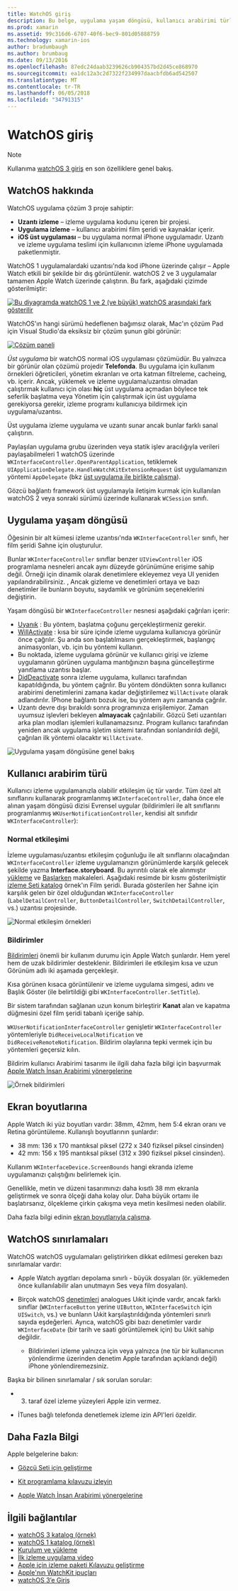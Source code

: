 ```yaml
---
title: WatchOS giriş
description: Bu belge, uygulama yaşam döngüsü, kullanıcı arabirimi türleri, ekran boyutlarına, sınırlamalar ve daha fazla açıklayan watchOS, genel bir bakış sağlar.
ms.prod: xamarin
ms.assetid: 99c316d6-6707-40f6-bec9-801d05888759
ms.technology: xamarin-ios
author: bradumbaugh
ms.author: brumbaug
ms.date: 09/13/2016
ms.openlocfilehash: 87edc24daab3239626cb904357bd2d45ce868970
ms.sourcegitcommit: ea1dc12a3c2d7322f234997daacbfdb6ad542507
ms.translationtype: MT
ms.contentlocale: tr-TR
ms.lasthandoff: 06/05/2018
ms.locfileid: "34791315"
---
```

# <a name="introduction-to-watchos"></a>WatchOS giriş

> [!NOTE]
> Kullanıma [watchOS 3 giriş](~/ios/watchos/platform/introduction-to-watchos3/index.md) en son özelliklere genel bakış.

## <a name="about-watchos"></a>WatchOS hakkında

WatchOS uygulama çözüm 3 proje sahiptir:

- **Uzantı izleme** – izleme uygulama kodunu içeren bir projesi.
- **Uygulama izleme** – kullanıcı arabirimi film şeridi ve kaynaklar içerir.
- **iOS üst uygulaması** – bu uygulama normal iPhone uygulamadır. Uzantı ve izleme uygulama teslimi için kullanıcının izleme iPhone uygulamada paketlenmiştir.

WatchOS 1 uygulamalardaki uzantısı'nda kod iPhone üzerinde çalışır – Apple Watch etkili bir şekilde bir dış görüntülenir. watchOS 2 ve 3 uygulamalar tamamen Apple Watch üzerinde çalıştırın. Bu fark, aşağıdaki çizimde gösterilmiştir:

[ ![](intro-to-watchos-images/arch-sml.png "Bu diyagramda watchOS 1 ve 2 (ve büyük) watchOS arasındaki fark gösterilir")](intro-to-watchos-images/arch.png#lightbox)

WatchOS'ın hangi sürümü hedeflenen bağımsız olarak, Mac'ın çözüm Pad için Visual Studio'da eksiksiz bir çözüm şunun gibi görünür:

[![](intro-to-watchos-images/projectstructure-sml.png "Çözüm paneli")](intro-to-watchos-images/projectstructure.png#lightbox)

*Üst uygulama* bir watchOS normal iOS uygulaması çözümüdür. Bu yalnızca bir görünür olan çözümü projedir **Telefonda**. Bu uygulama için kullanım örnekleri öğreticileri, yönetim ekranları ve orta katman filtreleme, cacheing, vb. içerir. Ancak, yüklemek ve izleme uygulama/uzantısı olmadan çalıştırmak kullanıcı için olası **hiç** üst uygulama açmadan böylece tek seferlik başlatma veya Yönetim için çalıştırmak için üst uygulama gerekiyorsa gerekir, izleme programı kullanıcıya bildirmek için uygulama/uzantısı.

Üst uygulama izleme uygulama ve uzantı sunar ancak bunlar farklı sanal çalıştırın.

Paylaşılan uygulama grubu üzerinden veya statik işlev aracılığıyla verileri paylaşabilmeleri 1 watchOS üzerinde `WKInterfaceController.OpenParentApplication`, tetiklemek `UIApplicationDelegate.HandleWatchKitExtensionRequest` üst uygulamanızın yöntemi `AppDelegate` (bkz [üst uygulama ile birlikte çalışma](~/ios/watchos/app-fundamentals/parent-app.md)).

Gözcü bağlantı framework üst uygulamayla iletişim kurmak için kullanılan watchOS 2 veya sonraki sürümü üzerinde kullanarak `WCSession` sınıfı.

## <a name="application-lifecycle"></a>Uygulama yaşam döngüsü

Öğesinin bir alt kümesi izleme uzantısı'nda `WKInterfaceController` sınıfı, her film şeridi Sahne için oluşturulur.

Bunlar `WKInterfaceController` sınıflar benzer `UIViewController` iOS programlama nesneleri ancak aynı düzeyde görünümüne erişime sahip değil.
Örneği için dinamik olarak denetimlere ekleyemez veya UI yeniden yapılandırabilirsiniz.
, Ancak gizleme ve denetimleri ortaya ve bazı denetimler ile bunların boyutu, saydamlık ve görünüm seçeneklerini değiştirin.

Yaşam döngüsü bir `WKInterfaceController` nesnesi aşağıdaki çağrıları içerir:

- [Uyanık](https://developer.xamarin.com/api/member/WatchKit.WKInterfaceController.Awake/) : Bu yöntem, başlatma çoğunu gerçekleştirmeniz gerekir.
- [WillActivate](https://developer.xamarin.com/api/member/WatchKit.WKInterfaceController.WillActivate/) : kısa bir süre içinde izleme uygulama kullanıcıya görünür önce çağrılır. Şu anda son başlatılmasını gerçekleştirmek, başlangıç animasyonları, vb. için bu yöntemi kullanın.
- Bu noktada, izleme uygulama görünür ve kullanıcı girişi ve izleme uygulamanın görünen uygulama mantığınızın başına güncelleştirme yanıtlama uzantısı başlar.
- [DidDeactivate](https://developer.xamarin.com/api/member/WatchKit.WKInterfaceController.DidDeactivate/) sonra izleme uygulama, kullanıcı tarafından kapatıldığında, bu yöntem çağrılır. Bu yöntem döndükten sonra kullanıcı arabirimi denetimlerini zamana kadar değiştirilemez `WillActivate` olarak adlandırılır. İPhone bağlantı bozuk ise, bu yöntem aynı zamanda çağrılır.
- Uzantı devre dışı bırakıldı sonra programınıza erişilemiyor. Zaman uyumsuz işlevleri bekleyen **almayacak** çağrılabilir. Gözcü Seti uzantıları arka plan modları işlemleri kullanamazsınız. Program kullanıcı tarafından yeniden ancak uygulama işletim sistemi tarafından sonlandırıldı değil, çağrılan ilk yöntemi olacaktır `WillActivate`.

![](intro-to-watchos-images/wkinterfacecontrollerlifecycle.png "Uygulama yaşam döngüsüne genel bakış")

## <a name="types-of-user-interface"></a>Kullanıcı arabirim türü

Kullanıcı izleme uygulamanızla olabilir etkileşim üç tür vardır.
Tüm özel alt sınıflarını kullanarak programlanmış `WKInterfaceController`, daha önce ele alınan yaşam döngüsü dizisi Evrensel uygular (bildirimleri ile alt sınıflarını programlanmış `WKUserNotificationController`, kendisi alt sınıfıdır `WKInterfaceController`):

### <a name="normal-interaction"></a>Normal etkileşimi

İzleme uygulaması/uzantısı etkileşim çoğunluğu ile alt sınıflarını olacağından `WKInterfaceController` izleme uygulamanızın görünümlerde karşılık gelecek şekilde yazma **Interface.storyboard**. Bu ayrıntılı olarak ele alınmıştır [yükleme](~/ios/watchos/get-started/installation.md) ve [Başlarken](~/ios/watchos/get-started/index.md) makaleleri.
Aşağıdaki resimde bir kısmı gösterilmiştir [izleme Seti katalog](https://developer.xamarin.com/samples/monotouch/watchOS/WatchKitCatalog/) örnek'ın Film şeridi. Burada gösterilen her Sahne için karşılık gelen bir özel olduğundan `WKInterfaceController` (`LabelDetailController`, `ButtonDetailController`, `SwitchDetailController`, vs.) uzantısı projesinde.

![](intro-to-watchos-images/scenes.png "Normal etkileşim örnekleri")

### <a name="notifications"></a>Bildirimler

[Bildirimleri](~/ios/watchos/platform/notifications.md) önemli bir kullanım durumu için Apple Watch şunlardır. Hem yerel hem de uzak bildirimler desteklenir. Bildirimleri ile etkileşim kısa ve uzun Görünüm adlı iki aşamada gerçekleşir.

Kısa görünen kısaca görüntülenir ve izleme uygulama simgesi, adını ve Başlık Göster (ile belirtildiği gibi `WKInterfaceController.SetTitle`).

Bir sistem tarafından sağlanan uzun konum birleştirir **Kanat** alan ve kapatma düğmesini özel film şeridi tabanlı içeriğe sahip.

`WKUserNotificationInterfaceController` genişletir `WKInterfaceController` yöntemleriyle `DidReceiveLocalNotification` ve `DidReceiveRemoteNotification`.
Bildirim olaylarına tepki vermek için bu yöntemleri geçersiz kılın.

Bildirim kullanıcı Arabirimi tasarımı ile ilgili daha fazla bilgi için başvurmak [Apple Watch İnsan Arabirimi yönergelerine](https://developer.apple.com/library/prerelease/ios/documentation/UserExperience/Conceptual/WatchHumanInterfaceGuidelines/Notifications.html#//apple_ref/doc/uid/TP40014992-CH20-SW1)

![](intro-to-watchos-images/notifications.png "Örnek bildirimleri")

## <a name="screen-sizes"></a>Ekran boyutlarına

Apple Watch iki yüz boyutları vardır: 38mm, 42mm, hem 5:4 ekran oranı ve Retina görüntüleme. Kullanışlı boyutlarının şunlardır:

- 38 mm: 136 x 170 mantıksal piksel (272 x 340 fiziksel piksel cinsinden)
- 42 mm: 156 x 195 mantıksal piksel (312 x 390 fiziksel piksel cinsinden).

Kullanım `WKInterfaceDevice.ScreenBounds` hangi ekranda izleme uygulamanızı çalıştığını belirlemek için.

Genellikle, metin ve düzeni tasarımınızı daha kısıtlı 38 mm ekranla geliştirmek ve sonra ölçeği daha kolay olur.
Daha büyük ortamı ile başlatırsanız, ölçekleme çirkin çakışma veya metin kesilmesi neden olabilir.

Daha fazla bilgi edinin [ekran boyutlarıyla çalışma](~/ios/watchos/app-fundamentals/screen-sizes.md).


## <a name="limitations-of-watchos"></a>WatchOS sınırlamaları

WatchOS watchOS uygulamaları geliştirirken dikkat edilmesi gereken bazı sınırlamalar vardır:

- Apple Watch aygıtları depolama sınırlı - büyük dosyaları (ör. yüklemeden önce kullanılabilir alan unutmayın Ses veya film dosyaları).

- Birçok watchOS [denetimleri](~/ios/watchos/user-interface/index.md) analogues Uıkit içinde vardır, ancak farklı sınıflar (`WKInterfaceButton` yerine `UIButton`, `WKInterfaceSwitch` için `UISwitch`, vs.) ve bunların Uıkit karşılaştırıldığında yöntemleri sınırlı sayıda eşdeğerleri. Ayrıca, watchOS gibi bazı denetimler vardır `WKInterfaceDate` (bir tarih ve saati görüntülemek için) bu Uıkit sahip değildir.

  - Bildirimleri izleme yalnızca için veya yalnızca (ne tür bir kullanıcının yönlendirme üzerinden denetim Apple tarafından açıklandı değil) iPhone yönlendiremezsiniz.

Başka bir bilinen sınırlamalar / sık sorulan sorular:

- 3. taraf özel izleme yüzeyleri Apple izin vermez.

- İTunes bağlı telefonda denetlemek izleme izin API'leri özeldir.


## <a name="further-reading"></a>Daha Fazla Bilgi

Apple belgelerine bakın:

* [Gözcü Seti için geliştirme](https://developer.apple.com/library/prerelease/ios/documentation/General/Conceptual/WatchKitProgrammingGuide/index.html#//apple_ref/doc/uid/TP40014969-CH8-SW1)

* [Kit programlama kılavuzu izleyin](https://developer.apple.com/library/prerelease/ios/documentation/General/Conceptual/WatchKitProgrammingGuide/DesigningaWatchKitApp.html)

* [Apple Watch İnsan Arabirimi yönergelerine](https://developer.apple.com/library/prerelease/ios/documentation/UserExperience/Conceptual/WatchHumanInterfaceGuidelines/index.html#//apple_ref/doc/uid/TP40014992-CH3-SW1)


## <a name="related-links"></a>İlgili bağlantılar

- [watchOS 3 katalog (örnek)](https://developer.xamarin.com/samples/monotouch/watchOS/WatchKitCatalog/)
- [watchOS 1 katalog (örnek)](https://developer.xamarin.com/samples/monotouch/WatchKit/WatchKitCatalog/)
- [Kurulum ve yükleme](~/ios/watchos/get-started/installation.md)
- [İlk izleme uygulama video](http://blog.xamarin.com/your-first-watch-kit-app/)
- [Apple için izleme paketi Kılavuzu geliştirme](https://developer.apple.com/library/prerelease/ios/documentation/General/Conceptual/WatchKitProgrammingGuide/index.html)
- [Apple'nın WatchKit ipuçları](https://developer.apple.com/watchkit/tips/)
- [watchOS 3’e Giriş](~/ios/watchos/platform/introduction-to-watchos3/index.md)
